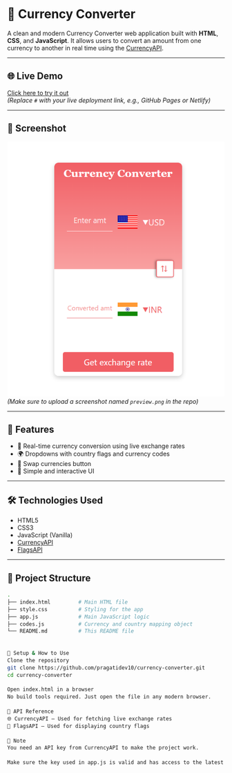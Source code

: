 # 💱 Currency Converter

A clean and modern Currency Converter web application built with **HTML**, **CSS**, and **JavaScript**. It allows users to convert an amount from one currency to another in real time using the [CurrencyAPI](https://currencyapi.com/).

---

## 🌐 Live Demo

[Click here to try it out](https://pragatidev10.github.io/currency-converter/)  
*(Replace `#` with your live deployment link, e.g., GitHub Pages or Netlify)*

---

## 📸 Screenshot

![Currency Converter Screenshot](preview.png)  
*(Make sure to upload a screenshot named `preview.png` in the repo)*

---

## 🚀 Features

- 🔄 Real-time currency conversion using live exchange rates
- 🌍 Dropdowns with country flags and currency codes
- 🔁 Swap currencies button
- 🎨 Simple and interactive UI

---

## 🛠️ Technologies Used

- HTML5  
- CSS3  
- JavaScript (Vanilla)  
- [CurrencyAPI](https://currencyapi.com/)  
- [FlagsAPI](https://flagsapi.com/)

---

## 📂 Project Structure

```bash
.
├── index.html         # Main HTML file
├── style.css          # Styling for the app
├── app.js             # Main JavaScript logic
├── codes.js           # Currency and country mapping object
└── README.md          # This README file


🔑 Setup & How to Use
Clone the repository
git clone https://github.com/pragatidev10/currency-converter.git
cd currency-converter

Open index.html in a browser
No build tools required. Just open the file in any modern browser.

🔗 API Reference
🌐 CurrencyAPI – Used for fetching live exchange rates
🚩 FlagsAPI – Used for displaying country flags

📌 Note
You need an API key from CurrencyAPI to make the project work.

Make sure the key used in app.js is valid and has access to the latest endpoint.
